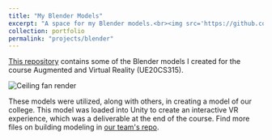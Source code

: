 ```yaml
---
title: "My Blender Models"
excerpt: "A space for my Blender models.<br><img src='https://github.com/ashishkulkarnii/blender/blob/main/ceiling-fan/render/out.gif?raw=true'>Ceiling fan render</img>"
collection: portfolio
permalink: "projects/blender"
---
```


[This repository](https://github.com/ashishkulkarnii/blender) contains some of the Blender models I created for the course Augmented and Virtual Reality (UE20CS315).

![Ceiling fan render](https://github.com/ashishkulkarnii/blender/blob/main/ceiling-fan/render/out.gif?raw=true)

These models were utilized, along with others, in creating a model of our college.
This model was loaded into Unity to create an interactive VR experience, which was a deliverable at the end of the course.
Find more files on building modeling in [our team's repo](https://github.com/ashishkulkarnii/building-modelling-UE20CS315).
